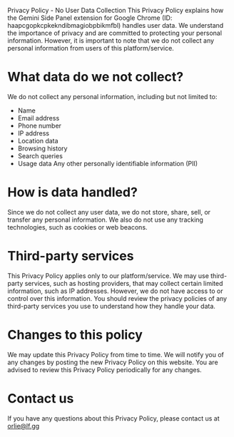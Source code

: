 Privacy Policy - No User Data Collection
This Privacy Policy explains how the Gemini Side Panel extension for Google Chrome (ID: haapcgopkcpkekndibmagiobpbikmfbl) handles user data.
We understand the importance of privacy and are committed to protecting your personal information. 
However, it is important to note that we do not collect any personal information from users of this platform/service.

# What data do we not collect?

We do not collect any personal information, including but not limited to:
- Name
- Email address
- Phone number
- IP address
- Location data
- Browsing history
- Search queries
- Usage data
Any other personally identifiable information (PII)

# How is data handled?

Since we do not collect any user data, we do not store, share, sell, or transfer any personal information. We also do not use any tracking technologies, such as cookies or web beacons.

# Third-party services

This Privacy Policy applies only to our platform/service. We may use third-party services, such as hosting providers, that may collect certain limited information, such as IP addresses. However, we do not have access to or control over this information. You should review the privacy policies of any third-party services you use to understand how they handle your data.

# Changes to this policy

We may update this Privacy Policy from time to time. We will notify you of any changes by posting the new Privacy Policy on this website. You are advised to review this Privacy Policy periodically for any changes.

# Contact us

If you have any questions about this Privacy Policy, please contact us at orlie@lf.gg
